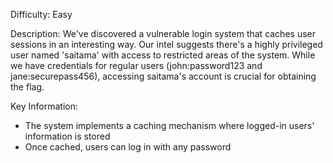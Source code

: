 Difficulty: Easy

Description:
We've discovered a vulnerable login system that caches user sessions in an interesting way. Our intel suggests there's a highly privileged user named 'saitama' with access to restricted areas of the system. While we have credentials for regular users (john:password123 and jane:securepass456), accessing saitama's account is crucial for obtaining the flag.

Key Information:
- The system implements a caching mechanism where logged-in users' information is stored
- Once cached, users can log in with any password
